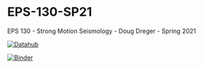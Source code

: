 # EPS-130-SP21


EPS 130 - Strong Motion Seismology - Doug Dreger - Spring 2021

 [![Datahub](https://img.shields.io/badge/Launch-UCB%20Datahub-blue.svg)](https://datahub.berkeley.edu/hub/user-redirect/git-pull?repo=https%3A%2F%2Fgithub.com%2Fds-modules%2FEPS-130-SP21&urlpath=lab%2Ftree%2FEPS-130-SP21%2F)

[![Binder](https://mybinder.org/badge_logo.svg)](https://mybinder.org/v2/gh/ds-modules/EPS-130-SP21/main)

